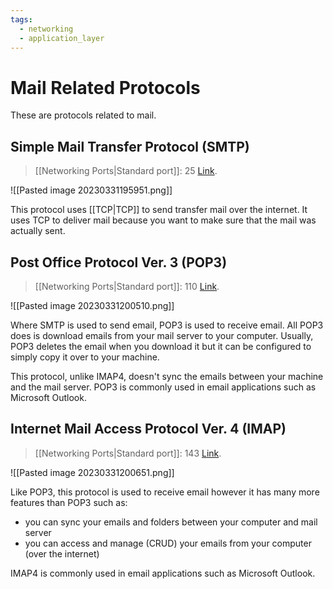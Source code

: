 ```yaml
---
tags:
  - networking
  - application_layer
---
```

# Mail Related Protocols

These are protocols related to mail.

## Simple Mail Transfer Protocol (SMTP)

>[[Networking Ports|Standard port]]: 25
>[Link](https://en.wikipedia.org/wiki/Simple_Mail_Transfer_Protocol).

![[Pasted image 20230331195951.png]]

This protocol uses [[TCP|TCP]] to send transfer mail over the internet. It uses TCP to deliver mail because you want to make sure that the mail was actually sent.

## Post Office Protocol Ver. 3 (POP3)

>[[Networking Ports|Standard port]]: 110
>[Link](https://en.wikipedia.org/wiki/Post_Office_Protocol).

![[Pasted image 20230331200510.png]]

Where SMTP is used to send email, POP3 is used to receive email. All POP3 does is download emails from your mail server to your computer. Usually, POP3 deletes the email when you download it but it can be configured to simply copy it over to your machine.

This protocol, unlike IMAP4, doesn't sync the emails between your machine and the mail server. POP3 is commonly used in email applications such as Microsoft Outlook.

## Internet Mail Access Protocol Ver. 4 (IMAP)

>[[Networking Ports|Standard port]]: 143
>[Link](https://en.wikipedia.org/wiki/Internet_Message_Access_Protocol).

![[Pasted image 20230331200651.png]]

Like POP3, this protocol is used to receive email however it has many more features than POP3 such as:

- you can sync your emails and folders between your computer and mail server
- you can access and manage (CRUD) your emails from your computer (over the internet)

IMAP4 is commonly used in email applications such as Microsoft Outlook.
